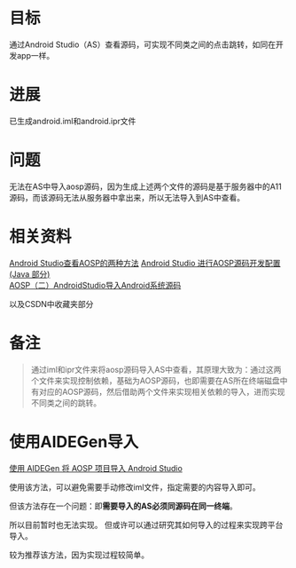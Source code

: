 # 目标
通过Android Studio（AS）查看源码，可实现不同类之间的点击跳转，如同在开发app一样。

# 进展
已生成android.iml和android.ipr文件

# 问题
无法在AS中导入aosp源码，因为生成上述两个文件的源码是基于服务器中的A11源码，而该源码无法从服务器中拿出来，所以无法导入到AS中查看。


# 相关资料
[Android Studio查看AOSP的两种方法](https://zhuanlan.zhihu.com/p/647523790)
[Android Studio 进行AOSP源码开发配置(Java 部分)](https://www.jianshu.com/p/60be116f48ef)  
[AOSP（二）AndroidStudio导入Android系统源码](https://article.juejin.cn/post/7276812358663733263?from=search-suggest)

以及CSDN中收藏夹部分
# 备注
>通过iml和ipr文件来将aosp源码导入AS中查看，其原理大致为：通过这两个文件来实现控制依赖，基础为AOSP源码，也即需要在AS所在终端磁盘中有对应的AOSP源码，然后借助两个文件来实现相关依赖的导入，进而实现不同类之间的跳转。


# 使用AIDEGen导入
[使用 AIDEGen 将 AOSP 项目导入 Android Studio](https://juejin.cn/post/7166061140298956836)

使用该方法，可以避免需要手动修改iml文件，指定需要的内容导入即可。

但该方法存在一个问题：即**需要导入的AS必须同源码在同一终端**。

所以目前暂时也无法实现。
	但或许可以通过研究其如何导入的过程来实现跨平台导入。

较为推荐该方法，因为实现过程较简单。